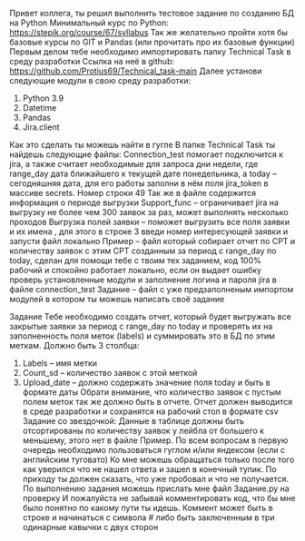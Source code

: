 Привет коллега, ты решил выполнить тестовое задание по созданию БД на Python
Минимальный курс по Python: https://stepik.org/course/67/syllabus
Так же желательно пройти хотя бы базовые курсы по GIT и Pandas (или прочитать про их базовые функции)
Первым делом тебе необходимо импортировать папку Technical Task в среду разработки
Ссылка на неё в github: https://github.com/Protius69/Technical_task-main
Далее установи следующие модули в свою среду разработки:
1.	Python 3.9
2.	Datetime
3.	Pandas
4.	Jira.client

Как это сделать ты можешь найти в гугле
В папке Technical Task ты найдешь следующие файлы:
Connection_test помогает подключится к jira, а также считает необходимые для запроса дни недели, где range_day дата ближайшего к текущей дате понедельника, а today – сегодняшняя дата, для его работы заполни в нём поля jira_token в массиве secrets. Номер строки 49
Так же в файле содержится информация о периоде выгрузки
Support_func – ограничивает jira на выгрузку не более чем 300 заявок за раз, может выполнять несколько проходов
Выгрузка полей заявки – поможет выгрузить все поля заявки и их имена , для этого в строке 3 введи номер интересующей заявки и запусти файл локально
Пример – файл который собирает отчет по СРТ и количеству заявок с этим СРТ созданным за период с range_day по today, сделан для помощи тебе с твоим тех заданием, код 100% рабочий и спокойно работает локально, если он выдает ошибку проверь установленные модули и заполнение логина и пароля jira в файле connection_test
Задание – файл с уже предзаполненым импортом модулей в котором ты можешь написать своё задание

Задание
Тебе необходимо создать отчет, который будет выгружать все закрытые заявки за период с range_day по today и проверять их на заполненность поля меток (labels) и суммировать это в БД по этим меткам. Должно быть 3 столбца:
1.	Labels – имя метки
2.	Count_sd – количество заявок с этой меткой
3.	Upload_date – должно содержать значение поля today и быть в формате даты
Обрати внимание, что количество заявок с пустым полем меток так же должно быть в отчете. Отчет должен выводится в среде разработки и сохранятся на рабочий стол в формате csv
Задание со звездочкой: Данные в таблице должны быть отсортированы по количеству заявок у лейбла от большего к меньшему, этого нет в файле Пример. 
По всем вопросам в первую очередь необходимо пользоваться гуглом и/или яндексом (если с английским туговато)
Ко мне можешь обращаться только после того как уверился что не нашел ответа и зашел в конечный тупик. По приходу ты должен сказать, что уже пробовал и что не получается.
По выполнению задания можешь прислать мне файл Задание.py на проверку 
И пожалуйста не забывай комментировать код, что бы мне было понятно по какому пути ты идешь. Коммент может быть в строке и начинаться с символа # либо быть заключенным в три одинарные кавычки с двух сторон
